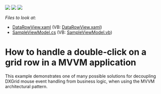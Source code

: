 <!-- default badges list -->
![](https://img.shields.io/endpoint?url=https://codecentral.devexpress.com/api/v1/VersionRange/128650706/14.1.3%2B)
[![](https://img.shields.io/badge/Open_in_DevExpress_Support_Center-FF7200?style=flat-square&logo=DevExpress&logoColor=white)](https://supportcenter.devexpress.com/ticket/details/E2458)
[![](https://img.shields.io/badge/📖_How_to_use_DevExpress_Examples-e9f6fc?style=flat-square)](https://docs.devexpress.com/GeneralInformation/403183)
<!-- default badges end -->
<!-- default file list -->
*Files to look at*:

* [DataRowView.xaml](./CS/SampleMVVM/DataRowView.xaml) (VB: [DataRowView.xaml](./VB/SampleMVVM/DataRowView.xaml))
* [SampleViewModel.cs](./CS/SampleMVVM/SampleViewModel.cs) (VB: [SampleViewModel.vb](./VB/SampleMVVM/SampleViewModel.vb))
<!-- default file list end -->
# How to handle a double-click on a grid row in a MVVM application


<p>This example demonstrates one of many possible solutions for decoupling DXGrid mouse event handling from business logic, when using the MVVM architectural pattern.</p>

<br/>


